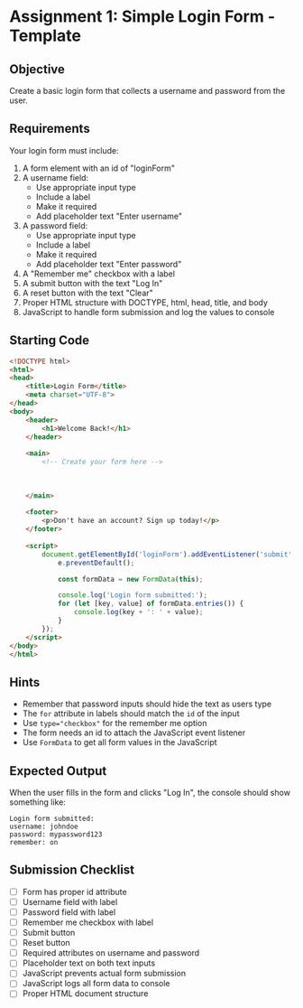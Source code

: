 # Assignment 1: Simple Login Form - Template

## Objective
Create a basic login form that collects a username and password from the user.

## Requirements

Your login form must include:

1. A form element with an id of "loginForm"
2. A username field:
   - Use appropriate input type
   - Include a label
   - Make it required
   - Add placeholder text "Enter username"
3. A password field:
   - Use appropriate input type
   - Include a label  
   - Make it required
   - Add placeholder text "Enter password"
4. A "Remember me" checkbox with a label
5. A submit button with the text "Log In"
6. A reset button with the text "Clear"
7. Proper HTML structure with DOCTYPE, html, head, title, and body
8. JavaScript to handle form submission and log the values to console

## Starting Code

```html
<!DOCTYPE html>
<html>
<head>
    <title>Login Form</title>
    <meta charset="UTF-8">
</head>
<body>
    <header>
        <h1>Welcome Back!</h1>
    </header>
    
    <main>
        <!-- Create your form here -->
        
        
        
    </main>
    
    <footer>
        <p>Don't have an account? Sign up today!</p>
    </footer>
    
    <script>
        document.getElementById('loginForm').addEventListener('submit', function(e) {
            e.preventDefault();

            const formData = new FormData(this);

            console.log('Login form submitted:');
            for (let [key, value] of formData.entries()) {
                console.log(key + ': ' + value);
            }
        });
    </script>
</body>
</html>
```

## Hints

- Remember that password inputs should hide the text as users type
- The `for` attribute in labels should match the `id` of the input
- Use `type="checkbox"` for the remember me option
- The form needs an id to attach the JavaScript event listener
- Use `FormData` to get all form values in the JavaScript

## Expected Output

When the user fills in the form and clicks "Log In", the console should show something like:
```
Login form submitted:
username: johndoe
password: mypassword123
remember: on
```

## Submission Checklist

- [ ] Form has proper id attribute
- [ ] Username field with label
- [ ] Password field with label  
- [ ] Remember me checkbox with label
- [ ] Submit button
- [ ] Reset button
- [ ] Required attributes on username and password
- [ ] Placeholder text on both text inputs
- [ ] JavaScript prevents actual form submission
- [ ] JavaScript logs all form data to console
- [ ] Proper HTML document structure